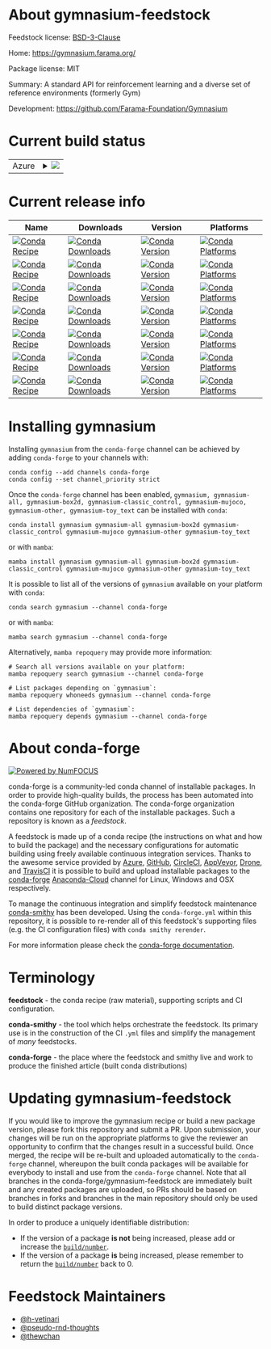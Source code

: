 About gymnasium-feedstock
=========================

Feedstock license: [BSD-3-Clause](https://github.com/conda-forge/gymnasium-feedstock/blob/main/LICENSE.txt)

Home: https://gymnasium.farama.org/

Package license: MIT

Summary: A standard API for reinforcement learning and a diverse set of reference environments (formerly Gym)

Development: https://github.com/Farama-Foundation/Gymnasium

Current build status
====================


<table>
    
  <tr>
    <td>Azure</td>
    <td>
      <details>
        <summary>
          <a href="https://dev.azure.com/conda-forge/feedstock-builds/_build/latest?definitionId=18284&branchName=main">
            <img src="https://dev.azure.com/conda-forge/feedstock-builds/_apis/build/status/gymnasium-feedstock?branchName=main">
          </a>
        </summary>
        <table>
          <thead><tr><th>Variant</th><th>Status</th></tr></thead>
          <tbody><tr>
              <td>linux_64_numpy1.21python3.10.____cpython</td>
              <td>
                <a href="https://dev.azure.com/conda-forge/feedstock-builds/_build/latest?definitionId=18284&branchName=main">
                  <img src="https://dev.azure.com/conda-forge/feedstock-builds/_apis/build/status/gymnasium-feedstock?branchName=main&jobName=linux&configuration=linux%20linux_64_numpy1.21python3.10.____cpython" alt="variant">
                </a>
              </td>
            </tr><tr>
              <td>linux_64_numpy1.21python3.8.____cpython</td>
              <td>
                <a href="https://dev.azure.com/conda-forge/feedstock-builds/_build/latest?definitionId=18284&branchName=main">
                  <img src="https://dev.azure.com/conda-forge/feedstock-builds/_apis/build/status/gymnasium-feedstock?branchName=main&jobName=linux&configuration=linux%20linux_64_numpy1.21python3.8.____cpython" alt="variant">
                </a>
              </td>
            </tr><tr>
              <td>linux_64_numpy1.21python3.9.____cpython</td>
              <td>
                <a href="https://dev.azure.com/conda-forge/feedstock-builds/_build/latest?definitionId=18284&branchName=main">
                  <img src="https://dev.azure.com/conda-forge/feedstock-builds/_apis/build/status/gymnasium-feedstock?branchName=main&jobName=linux&configuration=linux%20linux_64_numpy1.21python3.9.____cpython" alt="variant">
                </a>
              </td>
            </tr><tr>
              <td>linux_64_numpy1.23python3.11.____cpython</td>
              <td>
                <a href="https://dev.azure.com/conda-forge/feedstock-builds/_build/latest?definitionId=18284&branchName=main">
                  <img src="https://dev.azure.com/conda-forge/feedstock-builds/_apis/build/status/gymnasium-feedstock?branchName=main&jobName=linux&configuration=linux%20linux_64_numpy1.23python3.11.____cpython" alt="variant">
                </a>
              </td>
            </tr><tr>
              <td>linux_aarch64_numpy1.21python3.10.____cpython</td>
              <td>
                <a href="https://dev.azure.com/conda-forge/feedstock-builds/_build/latest?definitionId=18284&branchName=main">
                  <img src="https://dev.azure.com/conda-forge/feedstock-builds/_apis/build/status/gymnasium-feedstock?branchName=main&jobName=linux&configuration=linux%20linux_aarch64_numpy1.21python3.10.____cpython" alt="variant">
                </a>
              </td>
            </tr><tr>
              <td>linux_aarch64_numpy1.21python3.8.____cpython</td>
              <td>
                <a href="https://dev.azure.com/conda-forge/feedstock-builds/_build/latest?definitionId=18284&branchName=main">
                  <img src="https://dev.azure.com/conda-forge/feedstock-builds/_apis/build/status/gymnasium-feedstock?branchName=main&jobName=linux&configuration=linux%20linux_aarch64_numpy1.21python3.8.____cpython" alt="variant">
                </a>
              </td>
            </tr><tr>
              <td>linux_aarch64_numpy1.21python3.9.____cpython</td>
              <td>
                <a href="https://dev.azure.com/conda-forge/feedstock-builds/_build/latest?definitionId=18284&branchName=main">
                  <img src="https://dev.azure.com/conda-forge/feedstock-builds/_apis/build/status/gymnasium-feedstock?branchName=main&jobName=linux&configuration=linux%20linux_aarch64_numpy1.21python3.9.____cpython" alt="variant">
                </a>
              </td>
            </tr><tr>
              <td>linux_aarch64_numpy1.23python3.11.____cpython</td>
              <td>
                <a href="https://dev.azure.com/conda-forge/feedstock-builds/_build/latest?definitionId=18284&branchName=main">
                  <img src="https://dev.azure.com/conda-forge/feedstock-builds/_apis/build/status/gymnasium-feedstock?branchName=main&jobName=linux&configuration=linux%20linux_aarch64_numpy1.23python3.11.____cpython" alt="variant">
                </a>
              </td>
            </tr><tr>
              <td>linux_ppc64le_numpy1.21python3.10.____cpython</td>
              <td>
                <a href="https://dev.azure.com/conda-forge/feedstock-builds/_build/latest?definitionId=18284&branchName=main">
                  <img src="https://dev.azure.com/conda-forge/feedstock-builds/_apis/build/status/gymnasium-feedstock?branchName=main&jobName=linux&configuration=linux%20linux_ppc64le_numpy1.21python3.10.____cpython" alt="variant">
                </a>
              </td>
            </tr><tr>
              <td>linux_ppc64le_numpy1.21python3.8.____cpython</td>
              <td>
                <a href="https://dev.azure.com/conda-forge/feedstock-builds/_build/latest?definitionId=18284&branchName=main">
                  <img src="https://dev.azure.com/conda-forge/feedstock-builds/_apis/build/status/gymnasium-feedstock?branchName=main&jobName=linux&configuration=linux%20linux_ppc64le_numpy1.21python3.8.____cpython" alt="variant">
                </a>
              </td>
            </tr><tr>
              <td>linux_ppc64le_numpy1.21python3.9.____cpython</td>
              <td>
                <a href="https://dev.azure.com/conda-forge/feedstock-builds/_build/latest?definitionId=18284&branchName=main">
                  <img src="https://dev.azure.com/conda-forge/feedstock-builds/_apis/build/status/gymnasium-feedstock?branchName=main&jobName=linux&configuration=linux%20linux_ppc64le_numpy1.21python3.9.____cpython" alt="variant">
                </a>
              </td>
            </tr><tr>
              <td>linux_ppc64le_numpy1.23python3.11.____cpython</td>
              <td>
                <a href="https://dev.azure.com/conda-forge/feedstock-builds/_build/latest?definitionId=18284&branchName=main">
                  <img src="https://dev.azure.com/conda-forge/feedstock-builds/_apis/build/status/gymnasium-feedstock?branchName=main&jobName=linux&configuration=linux%20linux_ppc64le_numpy1.23python3.11.____cpython" alt="variant">
                </a>
              </td>
            </tr><tr>
              <td>osx_64_numpy1.21python3.10.____cpython</td>
              <td>
                <a href="https://dev.azure.com/conda-forge/feedstock-builds/_build/latest?definitionId=18284&branchName=main">
                  <img src="https://dev.azure.com/conda-forge/feedstock-builds/_apis/build/status/gymnasium-feedstock?branchName=main&jobName=osx&configuration=osx%20osx_64_numpy1.21python3.10.____cpython" alt="variant">
                </a>
              </td>
            </tr><tr>
              <td>osx_64_numpy1.21python3.8.____cpython</td>
              <td>
                <a href="https://dev.azure.com/conda-forge/feedstock-builds/_build/latest?definitionId=18284&branchName=main">
                  <img src="https://dev.azure.com/conda-forge/feedstock-builds/_apis/build/status/gymnasium-feedstock?branchName=main&jobName=osx&configuration=osx%20osx_64_numpy1.21python3.8.____cpython" alt="variant">
                </a>
              </td>
            </tr><tr>
              <td>osx_64_numpy1.21python3.9.____cpython</td>
              <td>
                <a href="https://dev.azure.com/conda-forge/feedstock-builds/_build/latest?definitionId=18284&branchName=main">
                  <img src="https://dev.azure.com/conda-forge/feedstock-builds/_apis/build/status/gymnasium-feedstock?branchName=main&jobName=osx&configuration=osx%20osx_64_numpy1.21python3.9.____cpython" alt="variant">
                </a>
              </td>
            </tr><tr>
              <td>osx_64_numpy1.23python3.11.____cpython</td>
              <td>
                <a href="https://dev.azure.com/conda-forge/feedstock-builds/_build/latest?definitionId=18284&branchName=main">
                  <img src="https://dev.azure.com/conda-forge/feedstock-builds/_apis/build/status/gymnasium-feedstock?branchName=main&jobName=osx&configuration=osx%20osx_64_numpy1.23python3.11.____cpython" alt="variant">
                </a>
              </td>
            </tr><tr>
              <td>osx_arm64_numpy1.21python3.10.____cpython</td>
              <td>
                <a href="https://dev.azure.com/conda-forge/feedstock-builds/_build/latest?definitionId=18284&branchName=main">
                  <img src="https://dev.azure.com/conda-forge/feedstock-builds/_apis/build/status/gymnasium-feedstock?branchName=main&jobName=osx&configuration=osx%20osx_arm64_numpy1.21python3.10.____cpython" alt="variant">
                </a>
              </td>
            </tr><tr>
              <td>osx_arm64_numpy1.21python3.8.____cpython</td>
              <td>
                <a href="https://dev.azure.com/conda-forge/feedstock-builds/_build/latest?definitionId=18284&branchName=main">
                  <img src="https://dev.azure.com/conda-forge/feedstock-builds/_apis/build/status/gymnasium-feedstock?branchName=main&jobName=osx&configuration=osx%20osx_arm64_numpy1.21python3.8.____cpython" alt="variant">
                </a>
              </td>
            </tr><tr>
              <td>osx_arm64_numpy1.21python3.9.____cpython</td>
              <td>
                <a href="https://dev.azure.com/conda-forge/feedstock-builds/_build/latest?definitionId=18284&branchName=main">
                  <img src="https://dev.azure.com/conda-forge/feedstock-builds/_apis/build/status/gymnasium-feedstock?branchName=main&jobName=osx&configuration=osx%20osx_arm64_numpy1.21python3.9.____cpython" alt="variant">
                </a>
              </td>
            </tr><tr>
              <td>osx_arm64_numpy1.23python3.11.____cpython</td>
              <td>
                <a href="https://dev.azure.com/conda-forge/feedstock-builds/_build/latest?definitionId=18284&branchName=main">
                  <img src="https://dev.azure.com/conda-forge/feedstock-builds/_apis/build/status/gymnasium-feedstock?branchName=main&jobName=osx&configuration=osx%20osx_arm64_numpy1.23python3.11.____cpython" alt="variant">
                </a>
              </td>
            </tr><tr>
              <td>win_64_numpy1.21python3.10.____cpython</td>
              <td>
                <a href="https://dev.azure.com/conda-forge/feedstock-builds/_build/latest?definitionId=18284&branchName=main">
                  <img src="https://dev.azure.com/conda-forge/feedstock-builds/_apis/build/status/gymnasium-feedstock?branchName=main&jobName=win&configuration=win%20win_64_numpy1.21python3.10.____cpython" alt="variant">
                </a>
              </td>
            </tr><tr>
              <td>win_64_numpy1.21python3.8.____cpython</td>
              <td>
                <a href="https://dev.azure.com/conda-forge/feedstock-builds/_build/latest?definitionId=18284&branchName=main">
                  <img src="https://dev.azure.com/conda-forge/feedstock-builds/_apis/build/status/gymnasium-feedstock?branchName=main&jobName=win&configuration=win%20win_64_numpy1.21python3.8.____cpython" alt="variant">
                </a>
              </td>
            </tr><tr>
              <td>win_64_numpy1.21python3.9.____cpython</td>
              <td>
                <a href="https://dev.azure.com/conda-forge/feedstock-builds/_build/latest?definitionId=18284&branchName=main">
                  <img src="https://dev.azure.com/conda-forge/feedstock-builds/_apis/build/status/gymnasium-feedstock?branchName=main&jobName=win&configuration=win%20win_64_numpy1.21python3.9.____cpython" alt="variant">
                </a>
              </td>
            </tr><tr>
              <td>win_64_numpy1.23python3.11.____cpython</td>
              <td>
                <a href="https://dev.azure.com/conda-forge/feedstock-builds/_build/latest?definitionId=18284&branchName=main">
                  <img src="https://dev.azure.com/conda-forge/feedstock-builds/_apis/build/status/gymnasium-feedstock?branchName=main&jobName=win&configuration=win%20win_64_numpy1.23python3.11.____cpython" alt="variant">
                </a>
              </td>
            </tr>
          </tbody>
        </table>
      </details>
    </td>
  </tr>
</table>

Current release info
====================

| Name | Downloads | Version | Platforms |
| --- | --- | --- | --- |
| [![Conda Recipe](https://img.shields.io/badge/recipe-gymnasium-green.svg)](https://anaconda.org/conda-forge/gymnasium) | [![Conda Downloads](https://img.shields.io/conda/dn/conda-forge/gymnasium.svg)](https://anaconda.org/conda-forge/gymnasium) | [![Conda Version](https://img.shields.io/conda/vn/conda-forge/gymnasium.svg)](https://anaconda.org/conda-forge/gymnasium) | [![Conda Platforms](https://img.shields.io/conda/pn/conda-forge/gymnasium.svg)](https://anaconda.org/conda-forge/gymnasium) |
| [![Conda Recipe](https://img.shields.io/badge/recipe-gymnasium--all-green.svg)](https://anaconda.org/conda-forge/gymnasium-all) | [![Conda Downloads](https://img.shields.io/conda/dn/conda-forge/gymnasium-all.svg)](https://anaconda.org/conda-forge/gymnasium-all) | [![Conda Version](https://img.shields.io/conda/vn/conda-forge/gymnasium-all.svg)](https://anaconda.org/conda-forge/gymnasium-all) | [![Conda Platforms](https://img.shields.io/conda/pn/conda-forge/gymnasium-all.svg)](https://anaconda.org/conda-forge/gymnasium-all) |
| [![Conda Recipe](https://img.shields.io/badge/recipe-gymnasium--box2d-green.svg)](https://anaconda.org/conda-forge/gymnasium-box2d) | [![Conda Downloads](https://img.shields.io/conda/dn/conda-forge/gymnasium-box2d.svg)](https://anaconda.org/conda-forge/gymnasium-box2d) | [![Conda Version](https://img.shields.io/conda/vn/conda-forge/gymnasium-box2d.svg)](https://anaconda.org/conda-forge/gymnasium-box2d) | [![Conda Platforms](https://img.shields.io/conda/pn/conda-forge/gymnasium-box2d.svg)](https://anaconda.org/conda-forge/gymnasium-box2d) |
| [![Conda Recipe](https://img.shields.io/badge/recipe-gymnasium--classic_control-green.svg)](https://anaconda.org/conda-forge/gymnasium-classic_control) | [![Conda Downloads](https://img.shields.io/conda/dn/conda-forge/gymnasium-classic_control.svg)](https://anaconda.org/conda-forge/gymnasium-classic_control) | [![Conda Version](https://img.shields.io/conda/vn/conda-forge/gymnasium-classic_control.svg)](https://anaconda.org/conda-forge/gymnasium-classic_control) | [![Conda Platforms](https://img.shields.io/conda/pn/conda-forge/gymnasium-classic_control.svg)](https://anaconda.org/conda-forge/gymnasium-classic_control) |
| [![Conda Recipe](https://img.shields.io/badge/recipe-gymnasium--mujoco-green.svg)](https://anaconda.org/conda-forge/gymnasium-mujoco) | [![Conda Downloads](https://img.shields.io/conda/dn/conda-forge/gymnasium-mujoco.svg)](https://anaconda.org/conda-forge/gymnasium-mujoco) | [![Conda Version](https://img.shields.io/conda/vn/conda-forge/gymnasium-mujoco.svg)](https://anaconda.org/conda-forge/gymnasium-mujoco) | [![Conda Platforms](https://img.shields.io/conda/pn/conda-forge/gymnasium-mujoco.svg)](https://anaconda.org/conda-forge/gymnasium-mujoco) |
| [![Conda Recipe](https://img.shields.io/badge/recipe-gymnasium--other-green.svg)](https://anaconda.org/conda-forge/gymnasium-other) | [![Conda Downloads](https://img.shields.io/conda/dn/conda-forge/gymnasium-other.svg)](https://anaconda.org/conda-forge/gymnasium-other) | [![Conda Version](https://img.shields.io/conda/vn/conda-forge/gymnasium-other.svg)](https://anaconda.org/conda-forge/gymnasium-other) | [![Conda Platforms](https://img.shields.io/conda/pn/conda-forge/gymnasium-other.svg)](https://anaconda.org/conda-forge/gymnasium-other) |
| [![Conda Recipe](https://img.shields.io/badge/recipe-gymnasium--toy_text-green.svg)](https://anaconda.org/conda-forge/gymnasium-toy_text) | [![Conda Downloads](https://img.shields.io/conda/dn/conda-forge/gymnasium-toy_text.svg)](https://anaconda.org/conda-forge/gymnasium-toy_text) | [![Conda Version](https://img.shields.io/conda/vn/conda-forge/gymnasium-toy_text.svg)](https://anaconda.org/conda-forge/gymnasium-toy_text) | [![Conda Platforms](https://img.shields.io/conda/pn/conda-forge/gymnasium-toy_text.svg)](https://anaconda.org/conda-forge/gymnasium-toy_text) |

Installing gymnasium
====================

Installing `gymnasium` from the `conda-forge` channel can be achieved by adding `conda-forge` to your channels with:

```
conda config --add channels conda-forge
conda config --set channel_priority strict
```

Once the `conda-forge` channel has been enabled, `gymnasium, gymnasium-all, gymnasium-box2d, gymnasium-classic_control, gymnasium-mujoco, gymnasium-other, gymnasium-toy_text` can be installed with `conda`:

```
conda install gymnasium gymnasium-all gymnasium-box2d gymnasium-classic_control gymnasium-mujoco gymnasium-other gymnasium-toy_text
```

or with `mamba`:

```
mamba install gymnasium gymnasium-all gymnasium-box2d gymnasium-classic_control gymnasium-mujoco gymnasium-other gymnasium-toy_text
```

It is possible to list all of the versions of `gymnasium` available on your platform with `conda`:

```
conda search gymnasium --channel conda-forge
```

or with `mamba`:

```
mamba search gymnasium --channel conda-forge
```

Alternatively, `mamba repoquery` may provide more information:

```
# Search all versions available on your platform:
mamba repoquery search gymnasium --channel conda-forge

# List packages depending on `gymnasium`:
mamba repoquery whoneeds gymnasium --channel conda-forge

# List dependencies of `gymnasium`:
mamba repoquery depends gymnasium --channel conda-forge
```


About conda-forge
=================

[![Powered by
NumFOCUS](https://img.shields.io/badge/powered%20by-NumFOCUS-orange.svg?style=flat&colorA=E1523D&colorB=007D8A)](https://numfocus.org)

conda-forge is a community-led conda channel of installable packages.
In order to provide high-quality builds, the process has been automated into the
conda-forge GitHub organization. The conda-forge organization contains one repository
for each of the installable packages. Such a repository is known as a *feedstock*.

A feedstock is made up of a conda recipe (the instructions on what and how to build
the package) and the necessary configurations for automatic building using freely
available continuous integration services. Thanks to the awesome service provided by
[Azure](https://azure.microsoft.com/en-us/services/devops/), [GitHub](https://github.com/),
[CircleCI](https://circleci.com/), [AppVeyor](https://www.appveyor.com/),
[Drone](https://cloud.drone.io/welcome), and [TravisCI](https://travis-ci.com/)
it is possible to build and upload installable packages to the
[conda-forge](https://anaconda.org/conda-forge) [Anaconda-Cloud](https://anaconda.org/)
channel for Linux, Windows and OSX respectively.

To manage the continuous integration and simplify feedstock maintenance
[conda-smithy](https://github.com/conda-forge/conda-smithy) has been developed.
Using the ``conda-forge.yml`` within this repository, it is possible to re-render all of
this feedstock's supporting files (e.g. the CI configuration files) with ``conda smithy rerender``.

For more information please check the [conda-forge documentation](https://conda-forge.org/docs/).

Terminology
===========

**feedstock** - the conda recipe (raw material), supporting scripts and CI configuration.

**conda-smithy** - the tool which helps orchestrate the feedstock.
                   Its primary use is in the construction of the CI ``.yml`` files
                   and simplify the management of *many* feedstocks.

**conda-forge** - the place where the feedstock and smithy live and work to
                  produce the finished article (built conda distributions)


Updating gymnasium-feedstock
============================

If you would like to improve the gymnasium recipe or build a new
package version, please fork this repository and submit a PR. Upon submission,
your changes will be run on the appropriate platforms to give the reviewer an
opportunity to confirm that the changes result in a successful build. Once
merged, the recipe will be re-built and uploaded automatically to the
`conda-forge` channel, whereupon the built conda packages will be available for
everybody to install and use from the `conda-forge` channel.
Note that all branches in the conda-forge/gymnasium-feedstock are
immediately built and any created packages are uploaded, so PRs should be based
on branches in forks and branches in the main repository should only be used to
build distinct package versions.

In order to produce a uniquely identifiable distribution:
 * If the version of a package **is not** being increased, please add or increase
   the [``build/number``](https://docs.conda.io/projects/conda-build/en/latest/resources/define-metadata.html#build-number-and-string).
 * If the version of a package **is** being increased, please remember to return
   the [``build/number``](https://docs.conda.io/projects/conda-build/en/latest/resources/define-metadata.html#build-number-and-string)
   back to 0.

Feedstock Maintainers
=====================

* [@h-vetinari](https://github.com/h-vetinari/)
* [@pseudo-rnd-thoughts](https://github.com/pseudo-rnd-thoughts/)
* [@thewchan](https://github.com/thewchan/)

